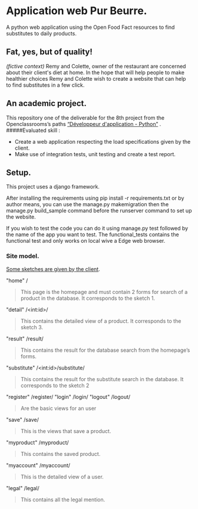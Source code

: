 # Application web Pur Beurre.

A python web application using the Open Food Fact resources to find substitutes
 to daily products.

## Fat, yes, but of quality!
_(fictive context)_ Remy and Colette, owner of the restaurant are concerned 
about their client's diet at home. In the hope that will help people to make
 healthier choices Remy and Colette wish to create a website that can help 
 to find substitutes in a few click.

## An academic project.
This repository one of the deliverable for the 8th project from the
Openclassrooms’s paths
 [“Développeur d'application - Python”](https://openclassrooms.com/fr/paths/68/projects/159/assignment)
.
#####Evaluated skill : 
* Create a web application respecting the load specifications given by the
client.
* Make use of integration tests, unit testing and create a test report.

## Setup.
This project uses a django framework.

After installing the requirements using pip install -r requirements.txt or by
author means, you can use the manage.py makemigration then the manage.py
build_sample command before the runserver command to set up the website. 

If you wish to test the code you can do it using manage.py test followed by
the name of the app you want to test. The functional_tests contains the
functional test and only works on local wive a Edge web browser.

### Site model.

[Some sketches are given by the client](https://drive.google.com/file/d/0B43oBMW7-CwzVG82R1JfMDBiQms/view).

"home" /
>This page is the homepage and must contain 2 forms for search of a product in the database. It corresponds to the sketch 1.

"detail"	/\<int:id>/
>This contains the detailed view of a product. It corresponds to the sketch 3.

"result"	/result/
>This contains the result for the database search from the homepage’s forms.

"substitute"	/\<int:id>/substitute/
>This contains the result for the substitute search in the database. It corresponds to the sketch 2

"register"	/register/
"login"	/login/
"logout"	/logout/
>Are the basic views for an user

"save" 	/save/
>This is the views that save a product.

"myproduct"	/myproduct/
>This contains the saved product.

"myaccount"	/myaccount/
>This is the detailed view of a user.

"legal"	/legal/
>This contains all the legal mention.
